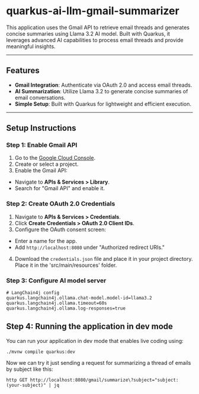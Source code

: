 # quarkus-ai-llm-gmail-summarizer

This application uses the Gmail API to retrieve email threads and generates concise summaries using Llama 3.2 AI model. Built with Quarkus, it leverages advanced AI capabilities to process email threads and provide meaningful insights.

---

## Features

- **Gmail Integration**: Authenticate via OAuth 2.0 and access email threads.
- **AI Summarization**: Utilize Llama 3.2 to generate concise summaries of email conversations.
- **Simple Setup**: Built with Quarkus for lightweight and efficient execution.

---

## Setup Instructions

### Step 1: Enable Gmail API

1. Go to the [Google Cloud Console](https://console.cloud.google.com/).
2. Create or select a project.
3. Enable the Gmail API:
  - Navigate to **APIs & Services > Library**.
  - Search for "Gmail API" and enable it.

### Step 2: Create OAuth 2.0 Credentials

1. Navigate to **APIs & Services > Credentials**.
2. Click **Create Credentials > OAuth 2.0 Client IDs**.
3. Configure the OAuth consent screen:
  - Enter a name for the app.
  - Add `http://localhost:8080` under "Authorized redirect URIs."
4. Download the `credentials.json` file and place it in your project directory. Place it in the 'src/main/resources' folder.

### Step 3: Configure AI model server

```
# LangChain4j config
quarkus.langchain4j.ollama.chat-model.model-id=llama3.2
quarkus.langchain4j.ollama.timeout=60s
quarkus.langchain4j.ollama.log-responses=true
```

## Step 4: Running the application in dev mode

You can run your application in dev mode that enables live coding using:

```shell script
./mvnw compile quarkus:dev
```

Now we can try it just sending a request for summarizing a thread of emails by subject like this:

```shell script
http GET http://localhost:8080/gmail/summarize\?subject="subject:(your-subject)" | jq
```